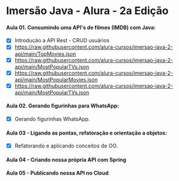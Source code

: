 # Imersão Java - Alura - 2a Edição

#### Aula 01. Consumindo uma API's de filmes (IMDB) com Java:
  + [x] Introdução a API Rest - CRUD usuários
  + [x] https://raw.githubusercontent.com/alura-cursos/imersao-java-2-api/main/TopMovies.json
  + [x] https://raw.githubusercontent.com/alura-cursos/imersao-java-2-api/main/MostPopularTVs.json
  + [x] https://raw.githubusercontent.com/alura-cursos/imersao-java-2-api/main/MostPopularMovies.json
  + [x] https://raw.githubusercontent.com/alura-cursos/imersao-java-2-api/main/MostPopularTVs.json

#### Aula 02. Gerando figurinhas para WhatsApp:
  + [x] Gerando figurinhas WhatsApp.
#### Aula 03 - Ligando as pontas, refatoração e orientação a objetos:
  + [x] Refatorando e aplicando conceitos de OO.
#### Aula 04 - Criando nossa própria API com Spring
#### Aula 05 - Publicando nossa API no Cloud
